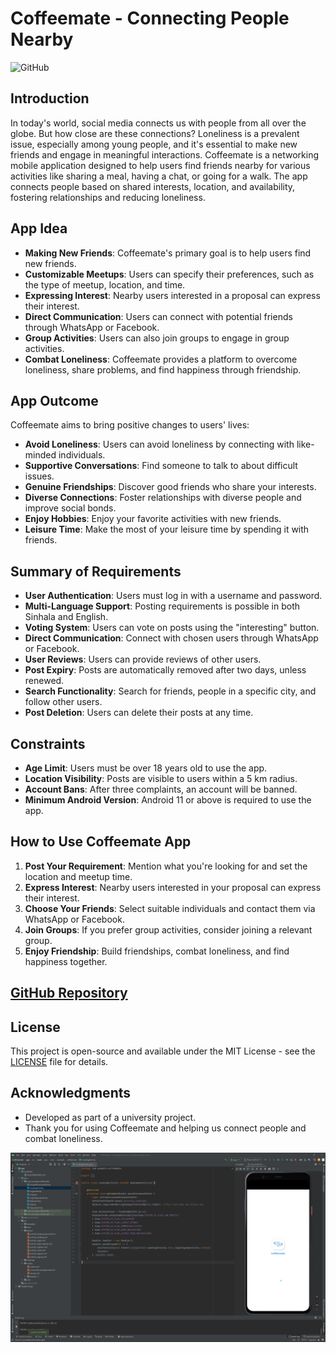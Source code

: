 # Coffeemate - Connecting People Nearby

![GitHub](https://img.shields.io/github/license/Lawo69/Coffeemate)

## Introduction

In today's world, social media connects us with people from all over the globe. But how close are these connections? Loneliness is a prevalent issue, especially among young people, and it's essential to make new friends and engage in meaningful interactions. Coffeemate is a networking mobile application designed to help users find friends nearby for various activities like sharing a meal, having a chat, or going for a walk. The app connects people based on shared interests, location, and availability, fostering relationships and reducing loneliness.

## App Idea

- **Making New Friends**: Coffeemate's primary goal is to help users find new friends.
- **Customizable Meetups**: Users can specify their preferences, such as the type of meetup, location, and time.
- **Expressing Interest**: Nearby users interested in a proposal can express their interest.
- **Direct Communication**: Users can connect with potential friends through WhatsApp or Facebook.
- **Group Activities**: Users can also join groups to engage in group activities.
- **Combat Loneliness**: Coffeemate provides a platform to overcome loneliness, share problems, and find happiness through friendship.

## App Outcome

Coffeemate aims to bring positive changes to users' lives:

- **Avoid Loneliness**: Users can avoid loneliness by connecting with like-minded individuals.
- **Supportive Conversations**: Find someone to talk to about difficult issues.
- **Genuine Friendships**: Discover good friends who share your interests.
- **Diverse Connections**: Foster relationships with diverse people and improve social bonds.
- **Enjoy Hobbies**: Enjoy your favorite activities with new friends.
- **Leisure Time**: Make the most of your leisure time by spending it with friends.

## Summary of Requirements

- **User Authentication**: Users must log in with a username and password.
- **Multi-Language Support**: Posting requirements is possible in both Sinhala and English.
- **Voting System**: Users can vote on posts using the "interesting" button.
- **Direct Communication**: Connect with chosen users through WhatsApp or Facebook.
- **User Reviews**: Users can provide reviews of other users.
- **Post Expiry**: Posts are automatically removed after two days, unless renewed.
- **Search Functionality**: Search for friends, people in a specific city, and follow other users.
- **Post Deletion**: Users can delete their posts at any time.

## Constraints

- **Age Limit**: Users must be over 18 years old to use the app.
- **Location Visibility**: Posts are visible to users within a 5 km radius.
- **Account Bans**: After three complaints, an account will be banned.
- **Minimum Android Version**: Android 11 or above is required to use the app.

## How to Use Coffeemate App

1. **Post Your Requirement**: Mention what you're looking for and set the location and meetup time.
2. **Express Interest**: Nearby users interested in your proposal can express their interest.
3. **Choose Your Friends**: Select suitable individuals and contact them via WhatsApp or Facebook.
4. **Join Groups**: If you prefer group activities, consider joining a relevant group.
5. **Enjoy Friendship**: Build friendships, combat loneliness, and find happiness together.

## [GitHub Repository](https://github.com/Lawo69/Coffeemate)

## License

This project is open-source and available under the MIT License - see the [LICENSE](LICENSE) file for details.

## Acknowledgments

- Developed as part of a university project.
- Thank you for using Coffeemate and helping us connect people and combat loneliness.

![Coffeemate Logo](cover.png)
